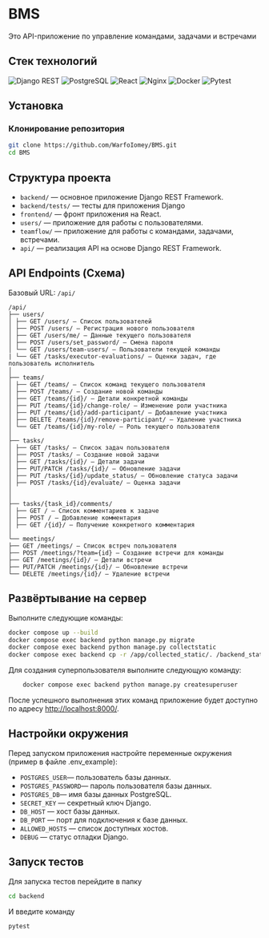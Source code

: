 # BMS
Это API-приложение по управление командами, задачами и встречами

## Стек технологий

![Django REST](https://img.shields.io/badge/Django%20REST-FF6F00?logo=django&logoColor=white)
![PostgreSQL](https://img.shields.io/badge/PostgreSQL-336791?logo=postgresql&logoColor=white)
![React](https://img.shields.io/badge/React-61DAFB?logo=react&logoColor=black)
![Nginx](https://img.shields.io/badge/Nginx-009639?logo=nginx&logoColor=white)
![Docker](https://img.shields.io/badge/Docker-2496ED?logo=docker&logoColor=white)
![Pytest](https://img.shields.io/badge/Pytest-0A9EDC?logo=pytest&logoColor=white)


## Установка

### Клонирование репозитория

```bash
git clone https://github.com/WarfoIomey/BMS.git
cd BMS
```

## Структура проекта

- `backend/` — основное приложение Django REST Framework.
- `backend/tests/` — тесты для приложения Django
- `frontend/` — фронт приложения на React.
- `users/` — приложение для работы с пользователями.
- `teamflow/` — приложение для работы с командами, задачами, встречами.
- `api/` — реализация API на основе Django REST Framework.

## API Endpoints (Схема)

Базовый URL: `/api/`
```
/api/
├── users/
│ ├── GET /users/ — Список пользователей
│ ├── POST /users/ — Регистрация нового пользователя
│ ├── GET /users/me/ — Данные текущего пользователя
│ ├── POST /users/set_password/ — Смена пароля
│ └── GET /users/team-users/ — Пользователи текущей команды
| └── GET /tasks/executor-evaluations/ — Оценки задач, где пользователь исполнитель
│
├── teams/
│ ├── GET /teams/ — Список команд текущего пользователя
│ ├── POST /teams/ — Создание новой команды
│ ├── GET /teams/{id}/ — Детали конкретной команды
│ ├── PUT /teams/{id}/change-role/ — Изменение роли участника
│ ├── PUT /teams/{id}/add-participant/ — Добавление участника
│ ├── DELETE /teams/{id}/remove-participant/ — Удаление участника
│ └── GET /teams/{id}/my-role/ — Роль текущего пользователя
│
├── tasks/
│ ├── GET /tasks/ — Список задач пользователя
│ ├── POST /tasks/ — Создание новой задачи
│ ├── GET /tasks/{id}/ — Детали задачи
│ ├── PUT/PATCH /tasks/{id}/ — Обновление задачи
│ ├── PUT /tasks/{id}/update_status/ — Обновление статуса задачи
│ ├── POST /tasks/{id}/evaluate/ — Оценка задачи
│
│
├── tasks/{task_id}/comments/
│ ├── GET / — Список комментариев к задаче
│ ├── POST / — Добавление комментария
│ ├── GET /{id}/ — Получение конкретного комментария
│
└── meetings/
├── GET /meetings/ — Список встреч пользователя
├── POST /meetings/?team={id} — Создание встречи для команды
├── GET /meetings/{id}/ — Детали встречи
├── PUT/PATCH /meetings/{id}/ — Обновление встречи
└── DELETE /meetings/{id}/ — Удаление встречи
```


## Развёртывание на сервер

Выполните следующие команды:
```bash
docker compose up --build
docker compose exec backend python manage.py migrate
docker compose exec backend python manage.py collectstatic
docker compose exec backend cp -r /app/collected_static/. /backend_static/static/
```
Для создания суперпользователя выполните следующую команду:
```bash
    docker compose exec backend python manage.py createsuperuser
```

После успешного выполнения этих команд приложение будет доступно по адресу <http://localhost:8000/>.

## Настройки окружения

Перед запуском приложения настройте переменные окружения (пример в файле .env_example):

- `POSTGRES_USER`— пользователь базы данных.
- `POSTGRES_PASSWORD`— пароль пользователя базы данных.
- `POSTGRES_DB`— имя базы данных PostgreSQL.
- `SECRET_KEY` — секретный ключ Django.
- `DB_HOST` — хост базы данных.
- `DB_PORT` — порт для подключения к базе данных.
- `ALLOWED_HOSTS` — список доступных хостов.
- `DEBUG` — статус отладки Django.

## Запуск тестов

Для запуска тестов перейдите в папку

```bash
cd backend
```
И введите команду

```bash
pytest
```